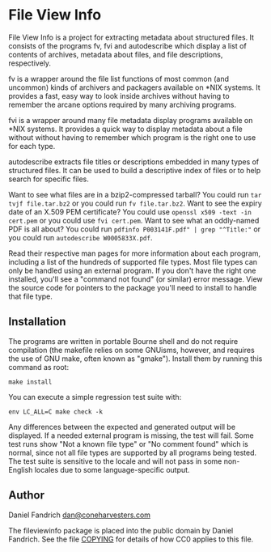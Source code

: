 # File View Info

File View Info is a project for extracting metadata about structured files.
It consists of the programs fv, fvi and autodescribe which display a list of
contents of archives, metadata about files, and file descriptions,
respectively.

fv is a wrapper around the file list functions of most common (and uncommon)
kinds of archivers and packagers available on *NIX systems. It provides a fast,
easy way to look inside archives without having to remember the arcane options
required by many archiving programs.

fvi is a wrapper around many file metadata display programs available on *NIX
systems. It provides a quick way to display metadata about a file without
without having to remember which program is the right one to use for each type.

autodescribe extracts file titles or descriptions embedded in many types of
structured files. It can be used to build a descriptive index of files or to
help search for specific files.

Want to see what files are in a bzip2-compressed tarball? You could run `tar
tvjf file.tar.bz2` or you could run `fv file.tar.bz2`. Want to see the expiry
date of an X.509 PEM certificate?  You could use `openssl x509 -text -in
cert.pem` or you could use `fvi cert.pem`. Want to see what an oddly-named PDF
is all about? You could run `pdfinfo P003141F.pdf" | grep "^Title:"` or you could run
`autodescribe W0005833X.pdf`.

Read their respective man pages for more information about each program,
including a list of the hundreds of supported file types. Most file types can
only be handled using an external program. If you don't have the right one
installed, you'll see a "command not found" (or similar) error message.  View
the source code for pointers to the package you'll need to install to handle
that file type.

## Installation

The programs are written in portable Bourne shell and do not require
compilation (the makefile relies on some GNUisms, however, and requires the use
of GNU make, often known as "gmake").  Install them by running this command as
root:

    make install

You can execute a simple regression test suite with:

    env LC_ALL=C make check -k

Any differences between the expected and generated output will be displayed.
If a needed external program is missing, the test will fail. Some test runs
show "Not a known file type" or "No comment found" which is normal, since not
all file types are supported by all programs being tested.  The test suite is
sensitive to the locale and will not pass in some non-English locales due to
some language-specific output.

## Author

Daniel Fandrich <dan@coneharvesters.com>

The fileviewinfo package is placed into the public domain by Daniel Fandrich.
See the file [COPYING](COPYING) for details of how CC0 applies to this file.
